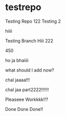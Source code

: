 # testrepo
Testing Repo
122
Testing 2 


hiiii

Testing Branch Hiii 222

450


ho ja bhaiiii


what should I add now?

chal jaaaa!!!

chal jaa part2222!!!!!!


Pleaseee Workkkk!!?

Done Done Done!!

